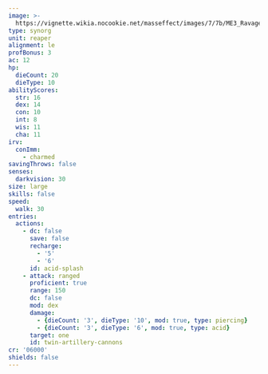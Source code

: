 ```yaml
---
image: >-
  https://vignette.wikia.nocookie.net/masseffect/images/7/7b/ME3_Ravager.png/revision/latest/scale-to-width-down/350?cb=20120319195950
type: synorg
unit: reaper
alignment: le
profBonus: 3
ac: 12
hp:
  dieCount: 20
  dieType: 10
abilityScores:
  str: 16
  dex: 14
  con: 10
  int: 8
  wis: 11
  cha: 11
irv:
  conImm:
    - charmed
savingThrows: false
senses:
  darkvision: 30
size: large
skills: false
speed:
  walk: 30
entries:
  actions:
    - dc: false
      save: false
      recharge:
        - '5'
        - '6'
      id: acid-splash
    - attack: ranged
      proficient: true
      range: 150
      dc: false
      mod: dex
      damage:
        - {dieCount: '3', dieType: '10', mod: true, type: piercing}
        - {dieCount: '3', dieType: '6', mod: true, type: acid}
      target: one
      id: twin-artillery-cannons
cr: '06000'
shields: false
---
```

